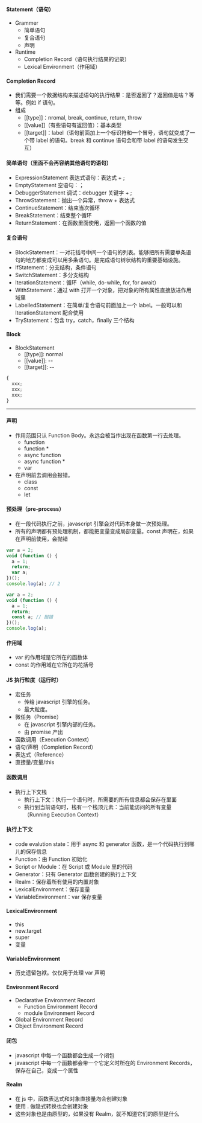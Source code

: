 #### Statement（语句）

- Grammer
  - 简单语句
  - 复合语句
  - 声明
- Runtime
  - Completion Record（语句执行结果的记录）
  - Lexical Environment（作用域）

#### Completion Record

- 我们需要一个数据结构来描述语句的执行结果：是否返回了？返回值是啥？等等。例如 if 语句。
- 组成
  - [[type]]：nromal, break, continue, return, throw
  - [[value]]（有些语句有返回值）：基本类型
  - [[target]]：label（语句前面加上一个标识符和一个冒号，语句就变成了一个带 label 的语句。break 和 continue 语句会和带 label 的语句发生交互）

#### 简单语句（里面不会再容纳其他语句的语句）

- ExpressionStatement 表达式语句：表达式 + ;
- EmptyStatement 空语句：；
- DebuggerStatement 调试：debugger 关键字 + ;
- ThrowStatement：抛出一个异常，throw + 表达式
- ContinueStatement：结束当次循环
- BreakStatement：结束整个循环
- ReturnStatement：在函数里面使用，返回一个函数的值

#### 复合语句

- BlockStatement：一对花括号中间一个语句的列表。能够把所有需要单条语句的地方都变成可以用多条语句。是完成语句树状结构的重要基础设施。
- IfStatement：分支结构，条件语句
- SwitchStatement：多分支结构
- IterationStatement：循环（while, do-while, for, for await）
- WithStatement：通过 with 打开一个对象，把对象的所有属性直接放进作用域里
- LabelledStatement：在简单/复合语句前面加上一个 label。一般可以和 IterationStatement 配合使用
- TryStatement：包含 try，catch，finally 三个结构

#### Block

- BlockStatement
  - [[type]]: normal
  - [[value]]: --
  - [[target]]: --

```javascript
{
  xxx;
  xxx;
  xxx;
}
```

---

#### 声明

- 作用范围只认 Function Body。永远会被当作出现在函数第一行去处理。
  - function
  - function \*
  - async function
  - async function \*
  - var
- 在声明前去调用会报错。
  - class
  - const
  - let

#### 预处理（pre-process）

- 在一段代码执行之前，javascript 引擎会对代码本身做一次预处理。
- 所有的声明都有预处理机制，都能把变量变成局部变量。const 声明在，如果在声明前使用，会抛错

```javascript
var a = 2;
void (function () {
  a = 1;
  return;
  var a;
})();
console.log(a); // 2

var a = 2;
void (function () {
  a = 1;
  return;
  const a; // 抛错
})();
console.log(a);
```

#### 作用域

- var 的作用域是它所在的函数体
- const 的作用域在它所在的花括号

#### JS 执行粒度（运行时）

- 宏任务
  - 传给 javascript 引擎的任务。
  - 最大粒度。
- 微任务（Promise）
  - 在 javascript 引擎内部的任务。
  - 由 promise 产出
- 函数调用（Execution Context）
- 语句/声明（Completion Record）
- 表达式（Reference）
- 直接量/变量/this

#### 函数调用

- 执行上下文栈
  - 执行上下文：执行一个语句时，所需要的所有信息都会保存在里面
  - 执行到当前语句时，栈有一个栈顶元素：当前能访问的所有变量（Running Execution Context）

#### 执行上下文

- code evalution state：用于 async 和 generator 函数，是一个代码执行到哪儿的保存信息
- Function：由 Function 初始化
- Script or Module：在 Script 或 Module 里的代码
- Generator：只有 Generator 函数创建的执行上下文
- Realm：保存着所有使用的内置对象
- LexicalEnvironment：保存变量
- VariableEnvironment：var 保存变量

#### LexicalEnvironment

- this
- new.target
- super
- 变量

#### VariableEnvironment

- 历史遗留包袱。仅仅用于处理 var 声明

#### Environment Record

- Declarative Environment Record
  - Function Environment Record
  - module Environment Record
- Global Environment Record
- Object Environment Record

#### 闭包

- javascript 中每一个函数都会生成一个闭包
- javascript 中每一个函数都会带一个它定义时所在的 Environment Records，保存在自己，变成一个属性

#### Realm

- 在 js 中，函数表达式和对象直接量均会创建对象
- 使用 . 做隐式转换也会创建对象
- 这些对象也是由原型的，如果没有 Realm，就不知道它们的原型是什么
